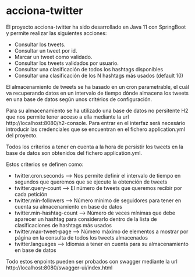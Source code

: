 # acciona-twitter

El proyecto acciona-twitter ha sido desarrollado en Java 11 con SpringBoot y permite realizar las siguientes acciones:

- Consultar los tweets.
- Consultar un tweet por id.
- Marcar un tweet como validado.
- Consultar los tweets validados por usuario.
- Consultar una clasificación de todos los hashtags disponibles
- Consultar una clasificación de los N hashtags más usados (default 10)

El almacenamiento de tweets se ha basado en un cron parametrable, el cuál va recuperando datos en un intervalo de tiempo
dónde almacena los tweets en una base de datos según unos critérios de configuración.

Para su almacenamiento se ha utilizado una base de datos no persitente H2 que nos permite tener acceso a ella
mediante la url http://localhost:8080/h2-console. Para entrar en el interfaz será necesário introducir las credenciales
que se encuentran en el fichero application.yml del proyecto.

Todos los criterios a tener en cuenta a la hora de persistir los tweets en la base de datos son obtenidos del fichero
application.yml.

Estos criterios se definen como:
- twitter.cron.seconds --> Nos permite definir el intervalo de tiempo en segundos que queremos que se ejecute la obtención de tweets
- twitter.query-count --> El número de tweets que queremos recibir por cada petición
- twitter.min-followers --> Número mínimo de seguidores para tener en cuenta su almacenamiento en base de datos
- twitter.min-hashtag-count --> Número de veces mínimas que debe aparecer un hashtag para considerarlo dentro de la lista de clasificaciones de hashtags más usados
- twitter.max-tweet-page --> Número máximo de elementos a mostrar por página en la consulta de todos los tweets almacenados
- twitter.languages --> Idiomas a tener en cuenta para su almacenamiento en base de datos

Todo estos enpoints pueden ser probados con swagger mediante la url http://localhost:8080/swagger-ui/index.html